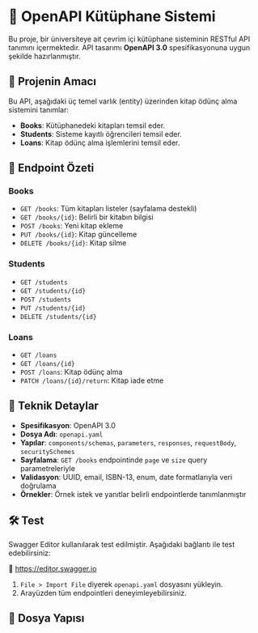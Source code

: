 # 📘 OpenAPI Kütüphane Sistemi

Bu proje, bir üniversiteye ait çevrim içi kütüphane sisteminin RESTful API tanımını içermektedir. API tasarımı **OpenAPI 3.0** spesifikasyonuna uygun şekilde hazırlanmıştır.

## 🎯 Projenin Amacı

Bu API, aşağıdaki üç temel varlık (entity) üzerinden kitap ödünç alma sistemini tanımlar:

- **Books**: Kütüphanedeki kitapları temsil eder.
- **Students**: Sisteme kayıtlı öğrencileri temsil eder.
- **Loans**: Kitap ödünç alma işlemlerini temsil eder.

## 🔗 Endpoint Özeti

### Books

- `GET /books`: Tüm kitapları listeler (sayfalama destekli)
- `GET /books/{id}`: Belirli bir kitabın bilgisi
- `POST /books`: Yeni kitap ekleme
- `PUT /books/{id}`: Kitap güncelleme
- `DELETE /books/{id}`: Kitap silme

### Students

- `GET /students`
- `GET /students/{id}`
- `POST /students`
- `PUT /students/{id}`
- `DELETE /students/{id}`

### Loans

- `GET /loans`
- `GET /loans/{id}`
- `POST /loans`: Kitap ödünç alma
- `PATCH /loans/{id}/return`: Kitap iade etme

## 🧱 Teknik Detaylar

- **Spesifikasyon**: OpenAPI 3.0
- **Dosya Adı**: `openapi.yaml`
- **Yapılar**: `components/schemas`, `parameters`, `responses`, `requestBody`, `securitySchemes`
- **Sayfalama**: `GET /books` endpointinde `page` ve `size` query parametreleriyle
- **Validasyon**: UUID, email, ISBN-13, enum, date formatlarıyla veri doğrulama
- **Örnekler**: Örnek istek ve yanıtlar belirli endpointlerde tanımlanmıştır

## 🛠️ Test

Swagger Editor kullanılarak test edilmiştir. Aşağıdaki bağlantı ile test edebilirsiniz:

🔗 https://editor.swagger.io

1. `File > Import File` diyerek `openapi.yaml` dosyasını yükleyin.
2. Arayüzden tüm endpointleri deneyimleyebilirsiniz.

## 📁 Dosya Yapısı
